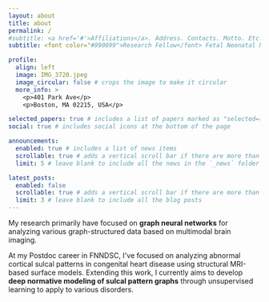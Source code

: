 ```yaml
---
layout: about
title: about
permalink: /
#subtitle: <a href='#'>Affiliations</a>. Address. Contacts. Motto. Etc.
subtitle: <font color="#990099">Research Fellow</font> Fetal Neonatal Neuroimage Data Science Center (<b>FNNDSC). <br>Division of Newborn Medicine, <b>Boston Children's Hospital</b> <br>Department of Pediatrics, <b>Harvard Medical School</b>

profile:
  align: left
  image: IMG_3720.jpeg
  image_circular: false # crops the image to make it circular
  more_info: >
    <p>401 Park Ave</p>
    <p>Boston, MA 02215, USA</p>

selected_papers: true # includes a list of papers marked as "selected={true}"
social: true # includes social icons at the bottom of the page

announcements:
  enabled: true # includes a list of news items
  scrollable: true # adds a vertical scroll bar if there are more than 3 news items
  limit: 5 # leave blank to include all the news in the `_news` folder

latest_posts:
  enabled: false
  scrollable: true # adds a vertical scroll bar if there are more than 3 new posts items
  limit: 3 # leave blank to include all the blog posts
---
```


My research primarily have focused on **graph neural networks** for analyzing various graph-structured data based on multimodal brain imaging. 

At my Postdoc career in FNNDSC, I've focused on analyzing abnormal cortical sulcal patterns in congenital heart disease using structural MRI-based surface models. Extending this work, I currently aims to develop **deep normative modeling of sulcal pattern graphs** through unsupervised learning to apply to various disorders.
